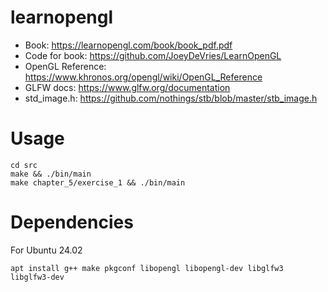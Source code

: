 # learnopengl

- Book: https://learnopengl.com/book/book_pdf.pdf
- Code for book: https://github.com/JoeyDeVries/LearnOpenGL
- OpenGL Reference: https://www.khronos.org/opengl/wiki/OpenGL_Reference
- GLFW docs: https://www.glfw.org/documentation
- std_image.h: https://github.com/nothings/stb/blob/master/stb_image.h

# Usage

```
cd src
make && ./bin/main
make chapter_5/exercise_1 && ./bin/main
```

# Dependencies

For Ubuntu 24.02
```
apt install g++ make pkgconf libopengl libopengl-dev libglfw3 libglfw3-dev
```
